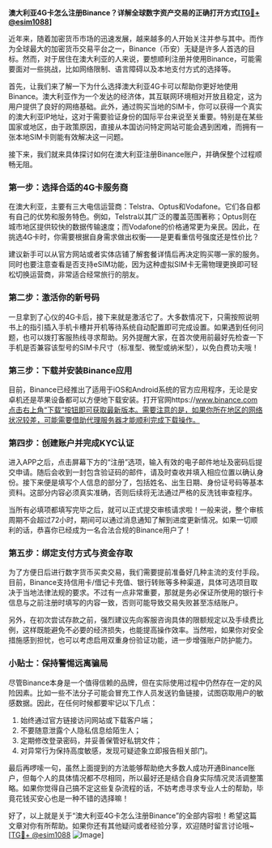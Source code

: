 **澳大利亚4G卡怎么注册Binance？详解全球数字资产交易的正确打开方式[[TG💪+ @esim1088](https://t.me/s/esim1088)]**

近年来，随着加密货币市场的迅速发展，越来越多的人开始关注并参与其中。而作为全球最大的加密货币交易平台之一，Binance（币安）无疑是许多人首选的目标。然而，对于居住在澳大利亚的人来说，要想顺利注册并使用Binance，可能需要面对一些挑战，比如网络限制、语言障碍以及本地支付方式的选择等。

首先，让我们来了解一下为什么选择澳大利亚4G卡可以帮助你更好地使用Binance。澳大利亚作为一个发达的经济体，其互联网环境相对开放且稳定，这为用户提供了良好的网络基础。此外，通过购买当地的SIM卡，你可以获得一个真实的澳大利亚IP地址，这对于需要验证身份的国际平台来说至关重要。特别是在某些国家或地区，由于政策原因，直接从本国访问特定网站可能会遇到困难，而拥有一张本地SIM卡则能有效解决这一问题。

接下来，我们就来具体探讨如何在澳大利亚注册Binance账户，并确保整个过程顺畅无阻。

### 第一步：选择合适的4G卡服务商

在澳大利亚，主要有三大电信运营商：Telstra、Optus和Vodafone。它们各自都有自己的优势和服务特色。例如，Telstra以其广泛的覆盖范围著称；Optus则在城市地区提供较快的数据传输速度；而Vodafone的价格通常更为亲民。因此，在挑选4G卡时，你需要根据自身需求做出权衡——是更看重信号强度还是性价比？

建议新手可以从官方网站或者实体店铺了解套餐详情后再决定购买哪一家的服务。同时也要注意查看是否支持eSIM功能，因为这种虚拟SIM卡无需物理更换即可轻松切换运营商，非常适合经常旅行的朋友。

### 第二步：激活你的新号码

一旦拿到了心仪的4G卡后，接下来就是激活它了。大多数情况下，只需按照说明书上的指引插入手机卡槽并开机等待系统自动配置即可完成设置。如果遇到任何问题，也可以拨打客服热线寻求帮助。另外提醒大家，在首次使用前最好先检查一下手机是否兼容该型号的SIM卡尺寸（标准型、微型或纳米型），以免白费功夫哦！

### 第三步：下载并安装Binance应用

目前，Binance已经推出了适用于iOS和Android系统的官方应用程序，无论是安卓机还是苹果设备都可以方便地下载安装。打开官网https://www.binance.com点击右上角“下载”按钮即可获取最新版本。需要注意的是，如果你所在地区的网络状况较差，可能需要借助代理服务器才能顺利完成下载操作。

### 第四步：创建账户并完成KYC认证

进入APP之后，点击屏幕下方的“注册”选项，输入有效的电子邮件地址及密码后提交申请。随后会收到一封包含验证码的邮件，请及时查收并填入相应位置以确认身份。接下来便是填写个人信息的部分了，包括姓名、出生日期、身份证号码等基本资料。这部分内容必须真实准确，否则后续将无法通过严格的反洗钱审查程序。

当所有必填项都填写完毕之后，就可以正式提交审核请求啦！一般来说，整个审核周期不会超过72小时，期间可以通过消息通知了解到进度更新情况。如果一切顺利的话，恭喜你已经成为一名合法合规的Binance用户了！

### 第五步：绑定支付方式与资金存取

为了方便日后进行数字货币买卖交易，我们需要提前准备好几种主流的支付手段。目前，Binance支持信用卡/借记卡充值、银行转账等多种渠道，具体可选项目取决于当地法律法规的要求。不过有一点非常重要，那就是务必保证所使用的银行卡信息与之前注册时填写的内容一致，否则可能导致交易失败甚至冻结账户。

另外，在初次尝试存款之前，强烈建议先向客服咨询具体的限额规定以及手续费比例，这样既能避免不必要的经济损失，也能提高操作效率。当然啦，如果你对安全措施感到担忧，也可以考虑启用双重身份验证功能，进一步增强账户防护能力。

### 小贴士：保持警惕远离骗局

尽管Binance本身是一个值得信赖的品牌，但在实际使用过程中仍然存在一定的风险因素。比如一些不法分子可能会冒充工作人员发送钓鱼链接，试图窃取用户的敏感数据。因此，在任何时候都要牢记以下几点：

1. 始终通过官方链接访问网站或下载客户端；
2. 不要随意泄露个人隐私信息给陌生人；
3. 定期修改登录密码，并妥善保管好私钥文件；
4. 对异常行为保持高度敏感，发现可疑迹象立即报告相关部门。

最后再啰嗦一句，虽然上面提到的方法能够帮助绝大多数人成功开通Binance账户，但每个人的具体情况都不尽相同，所以最好还是结合自身实际情况灵活调整策略。如果你觉得自己搞不定这些复杂流程的话，不妨考虑寻求专业人士的帮助，毕竟花钱买安心也是一种不错的选择嘛！

好了，以上就是关于“澳大利亚4G卡怎么注册Binance”的全部内容啦！希望这篇文章对你有所帮助。如果你还有其他疑问或者经验分享，欢迎随时留言讨论哦~ [[TG💪+ @esim1088](https://t.me/s/esim1088) ![Image](https://i.postimg.cc/4NQfJmqS/Snipaste-2025-05-13-00-14-12.png)]